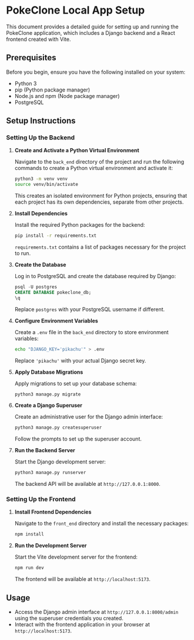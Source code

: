 # PokeClone Local App Setup

This document provides a detailed guide for setting up and running the PokeClone application, which includes a Django backend and a React frontend created with Vite.

## Prerequisites

Before you begin, ensure you have the following installed on your system:

- Python 3
- pip (Python package manager)
- Node.js and npm (Node package manager)
- PostgreSQL

## Setup Instructions

### Setting Up the Backend

1. **Create and Activate a Python Virtual Environment**

   Navigate to the `back_end` directory of the project and run the following commands to create a Python virtual environment and activate it:

   ```bash
   python3 -m venv venv
   source venv/bin/activate
   ```

   This creates an isolated environment for Python projects, ensuring that each project has its own dependencies, separate from other projects.

2. **Install Dependencies**

   Install the required Python packages for the backend:

   ```bash
   pip install -r requirements.txt
   ```

   `requirements.txt` contains a list of packages necessary for the project to run.

3. **Create the Database**

   Log in to PostgreSQL and create the database required by Django:

   ```sql
   psql -U postgres
   CREATE DATABASE pokeclone_db;
   \q
   ```

   Replace `postgres` with your PostgreSQL username if different.

4. **Configure Environment Variables**

   Create a `.env` file in the `back_end` directory to store environment variables:

   ```bash
   echo "DJANGO_KEY='pikachu'" > .env
   ```

   Replace `'pikachu'` with your actual Django secret key.

5. **Apply Database Migrations**

   Apply migrations to set up your database schema:

   ```bash
   python3 manage.py migrate
   ```

6. **Create a Django Superuser**

   Create an administrative user for the Django admin interface:

   ```bash
   python3 manage.py createsuperuser
   ```

   Follow the prompts to set up the superuser account.

7. **Run the Backend Server**

   Start the Django development server:

   ```bash
   python3 manage.py runserver
   ```

   The backend API will be available at `http://127.0.0.1:8000`.

### Setting Up the Frontend

1. **Install Frontend Dependencies**

   Navigate to the `front_end` directory and install the necessary packages:

   ```bash
   npm install
   ```

2. **Run the Development Server**

   Start the Vite development server for the frontend:

   ```bash
   npm run dev
   ```

   The frontend will be available at `http://localhost:5173`.

## Usage

- Access the Django admin interface at `http://127.0.0.1:8000/admin` using the superuser credentials you created.
- Interact with the frontend application in your browser at `http://localhost:5173`.
